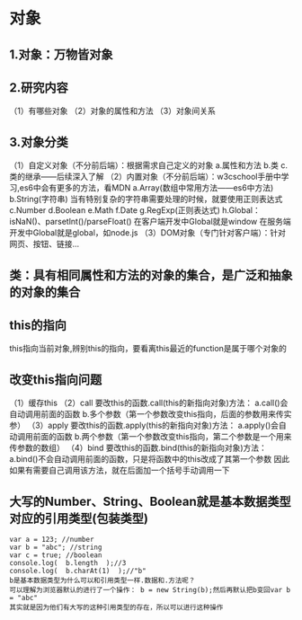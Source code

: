 # 对象
## 1.对象：万物皆对象

## 2.研究内容
（1）有哪些对象
（2）对象的属性和方法
（3）对象间关系

## 3.对象分类
（1）自定义对象（不分前后端）：根据需求自己定义的对象
a.属性和方法
b.类
c.类的继承——后续深入了解
（2）内置对象（不分前后端）：w3cschool手册中学习,es6中会有更多的方法，看MDN
a.Array(数组中常用方法——es6中方法)
b.String(字符串)
当有特别复杂的字符串需要处理的时候，就要使用正则表达式
c.Number
d.Boolean
e.Math
f.Date
g.RegExp(正则表达式)
h.Global：isNaN()、parsetlnt()/parseFloat()
在客户端开发中Global就是window
在服务端开发中Global就是global，如node.js
（3）DOM对象（专门针对客户端）：针对网页、按钮、链接...

## 类：具有相同属性和方法的对象的集合，是广泛和抽象的对象的集合

## this的指向
this指向当前对象,辨别this的指向，要看离this最近的function是属于哪个对象的

## 改变this指向问题
（1）缓存this
（2）call
要改this的函数.call(this的新指向对象)方法：
a.call()会自动调用前面的函数
b.多个参数（第一个参数改变this指向，后面的参数用来传实参）
（3）apply
要改this的函数.apply(this的新指向对象)方法：
a.apply()会自动调用前面的函数
b.两个参数（第一个参数改变this指向，第二个参数是一个用来传参数的数组）
（4）bind
要改this的函数.bind(this的新指向对象)方法：
a.bind()不会自动调用前面的函数，只是将函数中的this改成了其第一个参数
因此如果有需要自己调用该方法，就在后面加一个括号手动调用一下

##  大写的Number、String、Boolean就是基本数据类型对应的引用类型(包装类型)
    var a = 123; //number
    var b = "abc"; //string
    var c = true; //boolean
    console.log(  b.length  );//3
    console.log(  b.charAt(1)  );//"b"
    b是基本数据类型为什么可以和引用类型一样.数据和.方法呢？
    可以理解为浏览器默认的进行了一个操作： b = new String(b);然后再默认把b变回var b = "abc"
    其实就是因为他们有大写的这种引用类型的存在，所以可以进行这种操作



